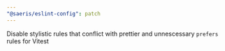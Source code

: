 ```yaml
---
"@saeris/eslint-config": patch
---
```


Disable stylistic rules that conflict with prettier and unnescessary `prefers` rules for Vitest
